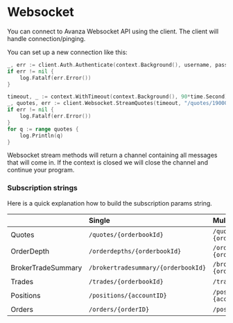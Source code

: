 # Websocket

You can connect to Avanza Websocket API using the client. The client will handle connection/pinging.

You can set up a new connection like this:

```go
_, err := client.Auth.Authenticate(context.Background(), username, password, totpSecret)
if err != nil {
    log.Fatalf(err.Error())
}

timeout, _ := context.WithTimeout(context.Background(), 90*time.Second)
_, quotes, err := client.Websocket.StreamQuotes(timeout, "/quotes/19000") // 19000 = USD/SEK
if err != nil {
    log.Fatalf(err.Error())
}
for q := range quotes {
    log.Println(q)
}
```

Websocket stream methods will return a channel containing all messages that will come in. 
If the context is closed we will close the channel and continue your program.

### Subscription strings

Here is a quick explanation how to build the subscription params string.



|                    | Single                              | Multiple                                            |
|--------------------|:------------------------------------|:----------------------------------------------------|
| Quotes             | `/quotes/{orderbookId}`             | `/quotes/{orderbookId1},{orderbookId2}`             |
| OrderDepth         | `/orderdepths/{orderbookId}`        | `/orderdepths/{orderbookId1},{orderbookId2}`        |
| BrokerTradeSummary | `/brokertradesummary/{orderbookId}` | `/brokertradesummary/{orderbookId1},{orderbookId2}` |
| Trades             | `/trades/{orderbookId}`             | `/trades/{orderbookId},{orderbookId}`               |
| Positions          | `/positions/{accountID}`            | `/positions/{accountID1},{accountID2}`              |
| Orders             | `/orders/{orderID}`                 | `/positions/{orderID1},{orderID2}`                  |